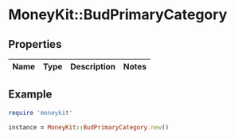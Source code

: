 # MoneyKit::BudPrimaryCategory

## Properties

| Name | Type | Description | Notes |
| ---- | ---- | ----------- | ----- |

## Example

```ruby
require 'moneykit'

instance = MoneyKit::BudPrimaryCategory.new()
```

